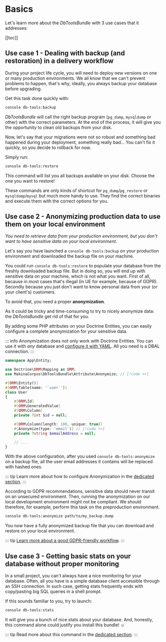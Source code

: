 # Basics

Let's learn more about the *DbToolsBundle* with 3 use
cases that it addresses:

[[toc]]

## Use case 1 - Dealing with backup (and restoration) in a delivery workflow

During your project life cycle, you will need to deploy new versions on one or
many production environments. We all know that we can't prevent problems to
happen, that's why, ideally, you always backup your database before upgrading.

Get this task done quickly with:

```sh
console db-tools:backup
```

*DbToolsBundle* will call the right backup program (`pg_dump`, `mysqldump` or
other) with the correct parameters. At the end of the process, it will give you
the opportunity to clean old backups from your disk.

Now, let's say that your migrations were not so robust and something bad
happened during your deployment, something really bad... You can't fix it
quickly, so you decide to rollback for now.

Simply run:

```sh
console db-tools:restore
```

This command will list you all backups available on your disk. Choose the one
you want to restore!

These commands are only kinds of shortcut for `pg_dump`/`pg_restore` or
`mysqldump`/`mysql` but much more handy to use. They find the correct binaries
and execute them with the correct options for you.

## Use case 2 - Anonymizing production data to use them on your local environment

*You need to retrieve data from your production environment, but you don't want to
have sensitive data on your local environment.*

Let's say you have launched a `console db-tools:backup` on your production environment
and downloaded the backup file on your machine.

You could run `console db-tools:restore` to populate your database from the
freshly downloaded backup file. But in doing so, you will end up with sensitive
data on your machine, which is not what you want. First of all, because in most
cases that's illegal (in UE for example, because of GDPR). Secondly because you
just don't want to know personal data from your (or your client's) customers.

To avoid that, you need a proper **anonymization**.

As it could be tricky and time-consuming to try to nicely anonymize data:
the *DbToolsBundle* get rid of that for you.

By adding some PHP attributes on your Doctrine Entities, you can easily
configure a complete anonymization for your sensitive data.

::: info
Anonymization does not only work with Doctrine Entities. You can use it with
*any* database and [configure it with YAML](../configuration#anonymization). All you need is a DBAL connection.
:::

```php [Attribute]
namespace App\Entity;

use Doctrine\ORM\Mapping as ORM;
use MakinaCorpus\DbToolsBundle\Attribute\Anonymize; // [!code ++]

#[ORM\Entity()]
#[ORM\Table(name: '`user`')]
class User
{
    #[ORM\Id]
    #[ORM\GeneratedValue]
    #[ORM\Column]
    private ?int $id = null;

    #[ORM\Column(length: 180, unique: true)]
    #[Anonymize(type: 'email')] // [!code ++]
    private ?string $emailAddress = null;

    // ...
}
```

With the above configuration, after you used `console db-tools:anonymize` on a backup file,
all the user email addresses it contains will be replaced with hashed ones.

::: tip
Learn more about how to configure Anonymization in the [dedicated section](../anonymization/essentials).
:::

According to GDPR recommendations, sensitive data should never transit on an unsecured environment.
Then, running the anonymization on our local development environment might not be compliant.
We should therefore, for example, perform this task on the preproduction environment.

```sh
console db-tools:anonymize path/to/my_backup.dump
```

You now have a fully anonymized backup file that you can download and restore on your local
environment.

::: tip
[Learn more about a good GDPR-friendly workflow](../anonymization/command#a-gdpr-friendly-workflow).
:::

## Use case 3 - Getting basic stats on your database without proper monitoring

In a small project, you can't always have a nice monitoring for your database.
Often, all you have is a simple database client accessible through an SSH
connection. In such case, getting stats frequently ends with copy/pasting big
SQL queries in a shell prompt.

If this sounds familiar to you, try to launch:

```sh
console db-tools:stats
```

It will give you a bunch of nice stats about your database. And, honestly,
this command alone could justify you install this bundle! :relaxed:

::: tip
Read more about this command in the [dedicated section](../stats).
:::
